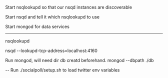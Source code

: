 Start nsqlookupd so that our nsqd instances are discoverable

Start nsqd and tell it which nsqlookupd to use

Start mongod for data services

---
nsqlookupd

nsqd --lookupd-tcp-address=localhost:4160


Run mongod, will need dir db creatd beforehand.
mongod --dbpath ./db

--
Run ./socialpoll/setup.sh to load twitter env variables